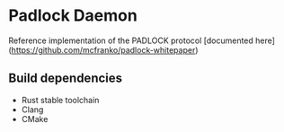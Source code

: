 # Padlock Daemon
Reference implementation of the PADLOCK protocol [documented here]
(https://github.com/mcfranko/padlock-whitepaper)

## Build dependencies
-   Rust stable toolchain
-   Clang
-   CMake
